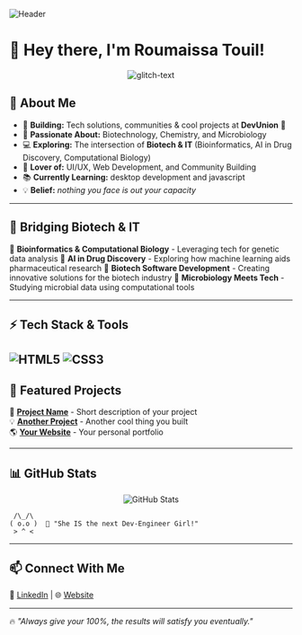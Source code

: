 ![Header](https://capsule-render.vercel.app/api?type=waving&color=gradient&height=200&section=header&text=Welcome%20to%20My%20GitHub&fontSize=40)

# 👋 Hey there, I'm Roumaissa Touil!

<p align="center">
  <img src="https://readme-glitch.vercel.app/api?font=Poppins&size=24&color=F75C7E&center=true&vCenter=true&width=500&lines=👋+Hello,+my+name+is+Roumaissa!;🐞+I+can+handle+bugs!+(debugging+and+stuff);🧬+IT+%26+Bio+is+my+way+to+go...OUT!" alt="glitch-text" />
</p>

## 🌟 About Me

- 🎯 **Building:** Tech solutions, communities & cool projects at **DevUnion** 🚀
- 🔬 **Passionate About:** Biotechnology, Chemistry, and Microbiology
- 💻 **Exploring:** The intersection of **Biotech & IT** (Bioinformatics, AI in Drug Discovery, Computational Biology)
- 🎨 **Lover of:** UI/UX, Web Development, and Community Building
- 📚 **Currently Learning:** desktop development and  javascript
- 💡 **Belief:** _nothing you face is out your capacity_
---

## 🧬 Bridging Biotech & IT

🔹 **Bioinformatics & Computational Biology** - Leveraging tech for genetic data analysis
🔹 **AI in Drug Discovery** - Exploring how machine learning aids pharmaceutical research
🔹 **Biotech Software Development** - Creating innovative solutions for the biotech industry
🔹 **Microbiology Meets Tech** - Studying microbial data using computational tools

---

## ⚡ Tech Stack & Tools

![HTML5](https://img.shields.io/badge/HTML5-%23E34F26.svg?style=flat&logo=html5&logoColor=white)
![CSS3](https://img.shields.io/badge/CSS3-%231572B6.svg?style=flat&logo=css3&logoColor=white)
---

## 📌 Featured Projects

🚀 **[Project Name](#)** - Short description of your project <br>
💡 **[Another Project](#)** - Another cool thing you built <br>
🌎 **[Your Website](https://yourwebsite.com)** - Your personal portfolio

---

## 📊 GitHub Stats

<p align="center">
  <img src="https://github-readme-stats.vercel.app/api?username=your-username&show_icons=true&theme=radical" alt="GitHub Stats"/>
</p>

```
 /\_/\  
( o.o )  💬 "She IS the next Dev-Engineer Girl!"  
 > ^ <  
```

---

## 📫 Connect With Me

💼 [LinkedIn](https://linkedin.com/in/your-profile) | 🌐 [Website](https://yourwebsite.com)

---

🔥 _"Always give your 100%, the results will satisfy you eventually."_ 

